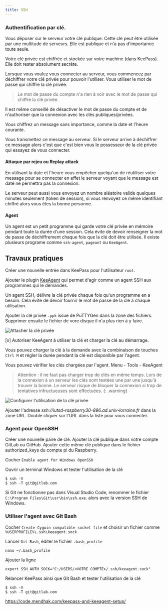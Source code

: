 ```yaml
---
title: SSH
---
```


### Authentification par clé.

Vous déposer sur le serveur votre clé publique. Cette clé peut être utilisée par une multitude de serveurs. Elle est publique et n'a pas d'importance toute seule.

Votre clé privée est chiffrée et stockée sur votre machine (dans KeePass). Elle doit rester absolument secrète.

Lorsque vous voulez vous connecter au serveur, vous commencez par déchiffrer votre clé privée pour pouvoir l'utiliser. Vous utiliser le mot de passe qui chiffre la clé privée.

> Le mot de passe du compte n'a rien à voir avec le mot de passe qui chiffre la clé privée.

Il est même conseillé de désactiver le mot de passe du compte et de n'authoriser que la connexion avec les clés publiques/privées.

Vous chiffrez un message sans importance, comme la date et l'heure courante.

Vous transmettez ce message au serveur. Si le serveur arrive à déchiffrer ce message alors c'est que c'est bien vous le possesseur de la clé privée qui essayez de vous connecter.

#### Attaque par rejeu ou Replay attack

En utilisant la date et l'heure vous empêcher quelqu'un de réutiliser votre message pour se connecter en effet le serveur voyant que le message est daté ne permettra pas la connexion.

Le serveur peut aussi vous envoyez un nombre aléatoire valide quelques minutes seulement (token de session), si vous renvoyez ce même identifiant chiffré alors vous êtes la bonne personne.

#### Agent

Un agent est un petit programme qui garde votre clé privée en mémoire pendant toute la durée d'une session. Cela évite de devoir renseigner la mot de passe de déchiffrement chaque fois que la clé doit être utilisée. Il existe plusieurs programe comme `ssh-agent`, `pageant` ou `KeeAgent`.

## Travaux pratiques

Créer une nouvelle entrée dans KeePass pour l'utilisateur `root`.

Ajouter le plugin [KeeAgent](https://lechnology.com/software/keeagent/#download) qui permet d'agir comme un agent SSH aux programmes qui le demandes.

Un agent SSH, délivre la clé privée chaque fois qu'un programme en a besoin. Cela évite de devoir fournir le mot de passe de la clé à chaque utilisation.

Ajouter la clé privée `.ppk` issue de PuTTYGen dans la zone des fichiers. Supprimer ensuite le fichier de vore disque il n'a plus rien à y faire.

![][Attachment]

[x] Autoriser KeeAgent à utiliser la clé et charger la clé au démarrage.

Vous pouvez charger la clé à la demande avec la combinaison de touches `Ctrl M` et régler la durée pendant la clé est disponible par l'agent.

Vous pouvez vérifier les clés chargées par l'agent. Menu - Tools - KeeAgent

> Attention : il ne faut pas charger trop de clés en même temps. Lors de la connexion à un serveur les clés sont testées une par une jusqu'à trouver la bonne. Le serveur risque de bloquer la connexion si trop de tentatives infructueuses sont effectuées.
{: .warning}

![][KeeAgent]

Ajouter l'adresse _ssh://iutsd-raspberry30-896.ad.univ-lorraine.fr_ dans la zone URL. Double cliquer sur l'URL dans la liste pour vous connecter.


### Agent pour OpenSSH

Créer une nouvelle paire de clé. Ajouter la clé publique dans votre compte GitLab ou GitHub. Ajouter cette même clé publique dans le fichier authorized_keys du compte pi du Raspberry.


Cocher `Enable agent for Windows OpenSSH`

Ouvrir un terminal Windows et tester l'utilisation de la clé

```shell
$ ssh -V
$ ssh -T git@gitlab.com
```

Si Git ne fonctionne pas dans Visual Studio Code, renommer le fichier `C:\Program Files\Git\usr\bin\ssh.exe`. alors avec la version SSH de Windows.

### Utiliser l'agent avec Git Bash

Cocher `Create Cygwin compatible socket file` et choisir un fichier comme `%USERPROFILE%\.ssh\keeagent.sock`

Lancer `Git Bash`, éditer le fichier `.bash_profile`

```
nano ~/.bash_profile
```

Ajouter la ligne
```
export SSH_AUTH_SOCK="C:/USERS/<VOTRE COMPTE>/.ssh/keeagent.sock"
```

Relancer KeePass ainsi que Git Bash et tester l'utilisation de la clé

```shell
$ ssh -V
$ ssh -T git@gitlab.com
```

https://code.mendhak.com/keepass-and-keeagent-setup/

[Attachment]: attachment.png "Attacher la clé privée"
[KeeAgent]: keeagent.png "Configurer l'utilisation de la clé privée"

